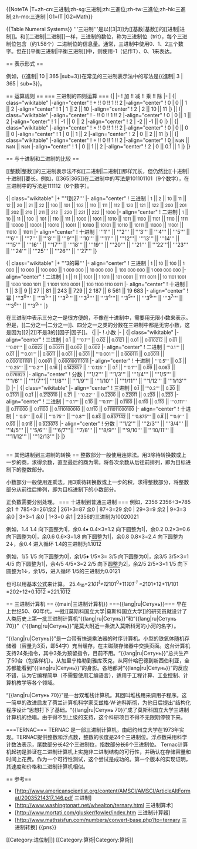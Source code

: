 {{NoteTA
|T=zh-cn:三进制;zh-sg:三进制;zh:三進位;zh-tw:三進位;zh-hk:三進制;zh-mo:三進制
|G1=IT
|G2=Math}}

{{Table Numeral Systems}}
'''三进制'''是以[[3|3]]为[[基数|基数]]的[[进制|进制]]。和[[二进制|二进制]]一样，三进制的数位，称为三进制位（trit），每个三进制位包含<math>\log_2 3</math>（约1.58个）二进制位的信息量。通常，三进制中使用0、1、2三个数字。但在[[平衡三进制|平衡三进制]]中，则使用-1（记作T）、0、1来表达。

== 表示形式 ==

例如，{{進制| 10 | 365 |sub=3}}在常见的三进制表示法中的写法是{{進制| 3 | 365 | sub=3}}。

== 运算规则 ==
=== 三进制的四则运算 ===
{|
|-
! 加 !! 减 !! 乘 !! 除
|-
| 
{| class="wikitable"
|-align="center"
! + !! 0 !! 1 !! 2
|-align="center"
! 0 
| 0 || 1 || 2
|-align="center"
! 1 
| 1 || 2 || 10
|-align="center"
! 2 
| 2 || 10 || 11
|}
||
{| class="wikitable"
|-align="center"
! - !! 0 !! 1 !! 2
|-align="center"
! 0 
| 0 || 1 || 2
|-align="center"
! 1 
| -1 || 0 || 2
|-align="center"
! 2 
| -2 || -1 || 0
|}
|| 
{| class="wikitable"
|-align="center"
! × !! 0 !! 1 !! 2
|-align="center"
! 0 
| 0 || 0 || 0
|-align="center"
! 1 
| 0 || 1 || 2
|-align="center"
! 2 
| 0 || 2 || 11
|}
|| 
{| class="wikitable"
|-align="center"
! ÷ !! 0 !! 1 !! 2
|-align="center"
! 0 
| <small>NaN</small> || <small>NaN</small> || <small>NaN</small>
|-align="center"
! 1 
| 0 || 1 || 2
|-align="center"
! 2 
| 0 || 0.<font style="text-decoration: overline">1</font> || 1
|}
|}

== 与十进制和二进制的比较 ==

[[整数|整数]]的三进制表示法不如[[二进制|二进制]]那样冗长，但仍然比[[十进制|十进制]]要长。例如，[[365|365]]在二进制中的写法是101101101（9个数字），在三进制中的写法是111112（6个数字）。

{| class="wikitable"
|+ '''1到27'''
|- align="center"
! 三进制
| <small>1</small> || <small>2</small> || <small>10</small> || <small>11</small> || <small>12</small> || <small>20</small> || <small>21</small> || <small>22</small> || <small>100</small> || <small>101</small> || <small>102</small> || <small>110</small> || <small>111</small> || <small>112</small> || <small>120</small> || <small>121</small> || <small>122</small> || <small>200</small> || <small>201</small> || <small>202</small> || <small>210</small> || <small>211</small> || <small>212</small> || <small>220</small> || <small>221</small> || <small>222</small> || <small>1000</small>
|- align="center"
! 二进制
| <small>1</small> || <small>10</small> || <small>11</small> || <small>100</small> || <small>101</small> || <small>110</small> || <small>111</small> || <small>1000</small> || <small>1001</small> || <small>1010</small> || <small>1011</small> || <small>1100</small> || <small>1101</small> || <small>1110</small> || <small>1111</small> || <small>10000</small> || <small>10001</small> || <small>10010</small> || <small>10011</small> || <small>10100</small> || <small>10101</small> || <small>10110</small> || <small>10111</small> || <small>11000</small> || <small>11001</small> || <small>11010</small> || <small>11011</small>
|- align="center"
! 十进制
| '''1''' || '''2''' || '''3''' || '''4''' || '''5''' || '''6''' || '''7''' || '''8''' || '''9'''|| '''10''' || '''11''' || '''12'''|| '''13''' || '''14''' || '''15''' || '''16''' || '''17''' || '''18''' || '''19''' || '''20''' || '''21''' || '''22'''|| '''23''' || '''24''' || '''25''' || '''26''' || '''27'''
|}

{| class="wikitable"
|+ '''3的幂'''
|- align="center"
! 三进制
| <small>1</small> || <small>10</small> || <small>100</small> || <small>1 000</small> || <small>10 000</small> || <small>100 000</small> || <small>1 000 000</small> || <small>10 000 000</small> || <small>100 000 000</small> || <small>1 000 000 000</small>
|- align="center"
! 二进制
| <small>1</small> || <small>11</small> || <small>1001</small> || <small>1 1011</small> || <small>101 0001</small> || <small>1111 0011</small> || <small>10 1101 1001</small> || <small>1000 1000 1011</small> || <small>1 1001 1010 0001</small> || <small>100 1100 1110 0011</small>
|- align="center"
! 十进制
| 1 || 3 || 9 || 27 || 81 || 243 || 729 || 2 187 || 6 561 || 19 683
|- align="center"
!幂
| '''3<sup>0</sup>''' || '''3<sup>1</sup>''' || '''3<sup>2</sup>''' || '''3<sup>3</sup>''' || '''3<sup>4</sup>'''|| '''3<sup>5</sup>''' || '''3<sup>6</sup>''' || '''3<sup>7</sup>''' || '''3<sup>8</sup>''' || '''3<sup>9</sup>'''
|}

在三进制中表示三分之一是很方便的，不像在十进制中，需要用无限小数来表示。但是，[[二分之一|二分之一]]、四分之一之类的分数在三进制中都是无穷小数，这是因为[[2|2]]不是3的[[因子|因子]]。
{|
|-
! 小数
|-
|
{| class="wikitable"
|- align="center"
! 三进制
| <small>0.<font style="text-decoration: overline">1</font></small> || <small>'''0.1'''</small> || <small>0.<font style="text-decoration: overline">02</font></small> || <small>0.<font style="text-decoration: overline">0121</font></small> || <small>0.0<font style="text-decoration: overline">1</font></small> || <small>0.<font style="text-decoration: overline">010212</font></small> || <small>0.<font style="text-decoration: overline">01</font></small> || <small>'''0.01'''</small> || <small>0.<font style="text-decoration: overline">0022</font></small> || <small>0.<font style="text-decoration: overline">00211</font></small> || <small>0.0<font style="text-decoration: overline">02</font></small> || <small>0.<font style="text-decoration: overline">002</font></small>
|- align="center"
! 二进制
| <small>'''0.1'''</small> || <small>0.<font style="text-decoration: overline">01</font></small> || <small>'''0.01'''</small> || <small>0.<font style="text-decoration: overline">0011</font></small> || <small>0.0<font style="text-decoration: overline">01</font></small> || <small>0.<font style="text-decoration: overline">001</font></small> || <small>'''0.001'''</small> || <small>0.<font style="text-decoration: overline">000111</font></small> || <small>0.0<font style="text-decoration: overline">0011</font></small> || <small>0.<font style="text-decoration: overline">0001011101</font></small> || <small>0.00<font style="text-decoration: overline">01</font></small> || <small>0.<font style="text-decoration: overline">000100111011</font></small>
|- align="center"
! 十进制
| <small>'''0.5'''</small> || <small>0.<font style="text-decoration: overline">3</font></small> || <small>'''0.25'''</small> || <small>'''0.2'''</small> || <small>0.1<font style="text-decoration: overline">6</font></small> || <small>0.<font style="text-decoration: overline">142857</font></small> || <small>'''0.125'''</small> || <small>0.<font style="text-decoration: overline">1</font></small> || <small>'''0.1'''</small> || <small>0.<font style="text-decoration: overline">09</font></small> || <small>0.08<font style="text-decoration: overline">3</font></small> || <small>0.<font style="text-decoration: overline">076923</font></small>
|- align="center"
! 分数
| '''1/2''' || '''1/3''' || '''1/4''' || '''1/5''' || '''1/6''' || '''1/7'''|| '''1/8''' || '''1/9''' || '''1/10''' || '''1/11''' || '''1/12''' || '''1/13'''
|}
|-
|
{| class="wikitable"
|- align="center"
! 三进制
| <small>0.<font style="text-decoration: overline">1</font></small> || <small>'''0.2'''</small> || <small>0.<font style="text-decoration: overline">20</font></small> || <small>0.<font style="text-decoration: overline">2101</font></small> || <small>0.2<font style="text-decoration: overline">1</font></small> || <small>0.<font style="text-decoration: overline">212010</font></small> || <small>0.<font style="text-decoration: overline">21</font></small> || <small>'''0.22'''</small> || <small>0.<font style="text-decoration: overline">2200</font></small> || <small>0.<font style="text-decoration: overline">22011</font></small> || <small>0.2<font style="text-decoration: overline">20</font></small> || <small>0.<font style="text-decoration: overline">220</font></small>
|- align="center"
! 二进制
| <small>'''0.1'''</small> || <small>0.<font style="text-decoration: overline">10</font></small> || <small>'''0.11'''</small> || <small>0.<font style="text-decoration: overline">1100</font></small> || <small>0.1<font style="text-decoration: overline">10</font></small> || <small>0.<font style="text-decoration: overline">110</font></small> || <small>'''0.111'''</small> || <small>0.<font style="text-decoration: overline">111000</font></small> || <small>0.1<font style="text-decoration: overline">1100</font></small> || <small>0.<font style="text-decoration: overline">1110100010</font></small> || <small>0.11<font style="text-decoration: overline">10</font></small> || <small>0.<font style="text-decoration: overline">111011000100</font></small>
|- align="center"
! 十进制
| <small>'''0.5'''</small> || <small>0.<font style="text-decoration: overline">6</font></small> || <small>'''0.75'''</small> || <small>'''0.8'''</small> || <small>0.8<font style="text-decoration: overline">3</font></small> || <small>0.<font style="text-decoration: overline">857142</font></small> || <small>'''0.875'''</small> || <small>0.<font style="text-decoration: overline">8</font></small> || <small>'''0.9'''</small> || <small>0.<font style="text-decoration: overline">90</font></small> || <small>0.91<font style="text-decoration: overline">6</font></small> || <small>0.<font style="text-decoration: overline">923076</font></small>
|- align="center"
! 分数
| '''1/2''' || '''2/3''' || '''3/4''' || '''4/5''' || '''5/6''' || '''6/7'''|| '''7/8''' || '''8/9''' || '''9/10''' || '''10/11''' || '''11/12''' || '''12/13'''
|}
|}
<br />
<br />

== 其他进制到三进制的转换 ==
整数部分一般使用连除法。用3除待转换数或上一步的商，求得余数，直至最后的商为零。将各次余数从后往前排列，即为目标进制下的整数部分。

小数部分一般使用连乘法。用3乘待转换数或上一步的积，求得整数部分，将整数部分从前往后排列，即为目标进制下的小数部分。

正负数需要分别处理。
=== 十进制到普通三进制 ===
例如，2356
     2356÷3=785余1 ↑
      785÷3=261余2 |
      261÷3=87 余0 |
       87÷3=29 余0 |
       29÷3=9  余2 |
        9÷3=3  余0 |
        3÷3=1  余0 |
        1÷3=0  余1 |
      2356的三进制为10020021

例如，1.4
              1.4        向下圆整为1|，余0.4♦
        0.4×3=1.2        向下圆整为1|，余0.2
        0.2×3=0.6        向下圆整为0|，余0.6
        0.6×3=1.8        向下圆整为1|，余0.8
        0.8×3=2.4        向下圆整为2↓，余0.4 进入循环
        1.4的三进制为1.<font style="text-decoration: overline">1012</font>

例如，1/5
                1/5        向下圆整为0|，余1/5♦
        1/5×3=  3/5        向下圆整为0|，余3/5
        3/5×3=1 4/5        向下圆整为1|，余4/5
        4/5×3=2 2/5        向下圆整为2|，余2/5
        2/5×3=1 1/5        向下圆整为1↓，余1/5，进入循环
        1/5的三进制为0.<font style="text-decoration: overline">0121</font>

也可以用基本公式来计算。
              25.4<sub>10</sub>=2*101<sup>1</sup>+12*101<sup>0</sup>+11*101<sup>-1</sup>
                   =2*101+12+11/101
                   =202+12+0.<font style="text-decoration: overline">1012</font>
                   =221.<font style="text-decoration: overline">1012</font>

== 三进制计算机 ==
{{main|三进制计算机}}
==={{lang|ru|Сетунь}}===
早在上世纪50、60年代，一批[[莫斯科国立大学|莫斯科国立大学]]的研究员就设计了人类历史上第一批三进制计算机“{{lang|ru|Сетунь}}”和“{{lang|ru|Сетунь 70}}”（“{{lang|ru|Сетунь}}”是莫大附近一条流入莫斯科河的小河的名字）。

“{{lang|ru|Сетунь}}”是一台带有快速乘法器的时序计算机。小型的铁氧体随机存储器（容量为3页，即54字）充当缓存，在主磁鼓存储器中交换页面。这台计算机支持24条指令，其中3条为预留指令，目前不用。“{{lang|ru|Сетунь}}”总共生产了50台（包括样机）。从加里宁格勒到雅库茨克，从阿什哈巴德到新西伯利亚，全苏都能看到“{{lang|ru|Сетунь}}”的身影。各地都对“{{lang|ru|Сетунь}}”的反应不错，认为它编程简单（不需要使用汇编语言），适用于工程计算、工业控制、计算机教学等各个领域。

“{{lang|ru|Сетунь 70}}”是一台双堆栈计算机。其回叫堆栈用来调用子程序。这一简单的改进启发了荷兰计算机科学家艾兹格·W·迪科斯彻，为他日后提出“结构化程序设计”思想打下了基础。“{{lang|ru|Сетунь 70}}”成了莫斯科国立大学三进制计算机的绝唱。由于得不到上级的支持，这个科研项目不得不无限期停顿下来。

===TERNAC===
TERNAC 是一部三进制计算机，由纽约州立大学在1973年实现。TERNAC提供整数和浮点数，整数的长度是24个三进制位。浮点数采用科学计数法表示，尾数部分长42个三进制位，指数部分长6个三进制位。
Ternac计算机起初是验证在二进制计算机上实施非二进制结构的可行性，并确认在存储容量和时间上花费。作为一个可行性测试，这个尝试是成功的。第一个版本的实现证明，其速度和价格和二进制计算机相似。

== 参考==
* [http://www.americanscientist.org/content/AMSCI/AMSCI/ArticleAltFormat/20035214317_146.pdf 三进制]
* [http://www.washingtonart.net/whealton/ternary.html 三进制算术]
* [http://www.mortati.com/glusker/fowler/index.htm 三进制计算器]
* [http://www.mathsisfun.com/numbers/convert-base.php?to=ternary 三进制转换]
{{pns}}

[[Category:进位制|]]
[[Category:算術|Category:算術]]